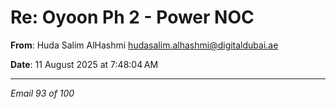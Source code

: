 # Re: Oyoon Ph 2 - Power NOC

**From**: Huda Salim AlHashmi <hudasalim.alhashmi@digitaldubai.ae>

**Date**: 11 August 2025 at 7:48:04 AM

---

*Email 93 of 100*
